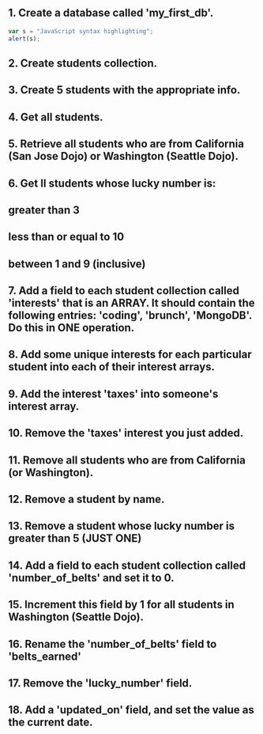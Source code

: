 ## 1. Create a database called 'my_first_db'.

```javascript
var s = "JavaScript syntax highlighting";
alert(s);
```
## 2. Create students collection.

## 3. Create 5 students with the appropriate info.

## 4. Get all students.

## 5. Retrieve all students who are from California (San Jose Dojo) or Washington (Seattle Dojo).

## 6. Get ll students whose lucky number is:
##    greater than 3
##    less than or equal to 10
##    between 1 and 9 (inclusive)

## 7. Add a field to each student collection called 'interests' that is an ARRAY.  It should contain the following entries: 'coding', 'brunch', 'MongoDB'. Do this in ONE operation.

## 8. Add some unique interests for each particular student into each of their interest arrays.

## 9. Add the interest 'taxes' into someone's interest array.

## 10. Remove the 'taxes' interest you just added.

## 11. Remove all students who are from California (or Washington).

## 12. Remove a student by name. 

## 13. Remove a student whose lucky number is greater than 5 (JUST ONE)

## 14. Add a field to each student collection called 'number_of_belts' and set it to 0.

## 15. Increment this field by 1 for all students in Washington (Seattle Dojo).

## 16. Rename the 'number_of_belts' field to 'belts_earned'

## 17. Remove the 'lucky_number' field.

## 18. Add a 'updated_on' field, and set the value as the current date.
